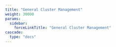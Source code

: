 ```yaml
---
title: "General Cluster Management"
weight: 30000
params:
  sidebar:
    forceLinkTitle: "General Cluster Management"
cascade:
  type: "docs"
---
```


